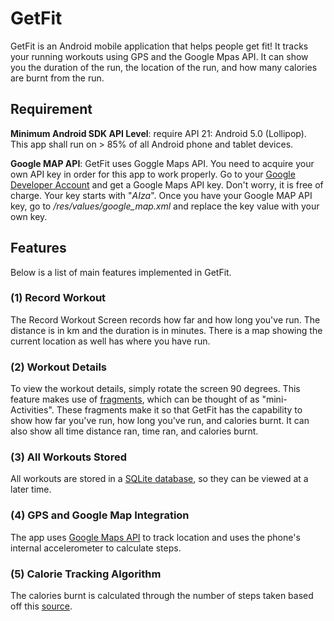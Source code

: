 # GetFit

GetFit is an Android mobile application that helps people get fit! It tracks your running workouts using GPS and the Google Mpas API. It can show you the duration of the run, the location of the run, and how many calories are burnt from the run.

## Requirement

**Minimum Android SDK API Level**: require API 21: Android 5.0 (Lollipop).  This app shall run on > 85% of all Android phone and tablet devices.

**Google MAP API**: GetFit uses Goggle Maps API.  You need to acquire your own API key in order for this app to work properly.  Go to your [Google Developer Account](https://developers.google.com/maps/documentation/android/start#get-key) and get a Google Maps API key.  Don't worry, it is free of charge.  Your key starts with "*AIza*".  Once you have your Google MAP API key, go to */res/values/google_map.xml* and replace the key value with your own key.  

## Features

Below is a list of main features implemented in GetFit.

### (1) Record Workout
The Record Workout Screen records how far and how long you've run. The distance is in km and the duration is in minutes. There is a map showing the current location as well has where you have run.

### (2) Workout Details
To view the workout details, simply rotate the screen 90 degrees. This feature makes use of [fragments](https://developer.android.com/guide/components/fragments), which can be thought of as "mini-Activities". These fragments make it so that GetFit has the capability to show how far you've run, how long you've run, and calories burnt. It can also show all time distance ran, time ran, and calories burnt.

### (3) All Workouts Stored
All workouts are stored in a [SQLite database](https://developer.android.com/training/data-storage/sqlite), so they can be viewed at a later time. 

### (4) GPS and Google Map Integration
The app uses [Google Maps API](https://developers.google.com/maps/documentation/android-sdk/start) to track location and uses the phone's internal accelerometer to calculate steps.

### (5) Calorie Tracking Algorithm
The calories burnt is calculated through the number of steps taken based off this [source](https://www.verywellfit.com/pedometer-steps-to-calories-converter-3882595). 
